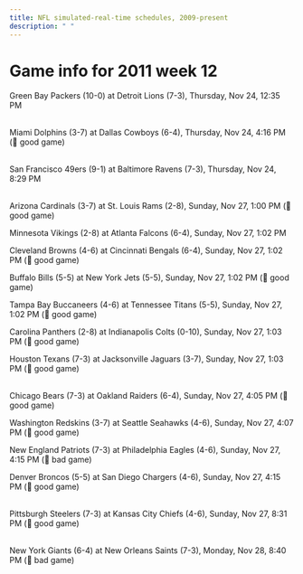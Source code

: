 ```yaml
---
title: NFL simulated-real-time schedules, 2009-present
description: " "
---
```


# Game info for 2011 week 12

Green Bay Packers (10-0) at Detroit Lions (7-3), Thursday, Nov 24, 12:35 PM

<br/>Miami Dolphins (3-7) at Dallas Cowboys (6-4), Thursday, Nov 24, 4:16 PM (:football: good game)

<br/>San Francisco 49ers (9-1) at Baltimore Ravens (7-3), Thursday, Nov 24, 8:29 PM

<br/>Arizona Cardinals (3-7) at St. Louis Rams (2-8), Sunday, Nov 27, 1:00 PM (:football: good game)

Minnesota Vikings (2-8) at Atlanta Falcons (6-4), Sunday, Nov 27, 1:02 PM

Cleveland Browns (4-6) at Cincinnati Bengals (6-4), Sunday, Nov 27, 1:02 PM (:football: good game)

Buffalo Bills (5-5) at New York Jets (5-5), Sunday, Nov 27, 1:02 PM (:football: good game)

Tampa Bay Buccaneers (4-6) at Tennessee Titans (5-5), Sunday, Nov 27, 1:02 PM (:football: good game)

Carolina Panthers (2-8) at Indianapolis Colts (0-10), Sunday, Nov 27, 1:03 PM (:football: good game)

Houston Texans (7-3) at Jacksonville Jaguars (3-7), Sunday, Nov 27, 1:03 PM (:football: good game)

<br/>Chicago Bears (7-3) at Oakland Raiders (6-4), Sunday, Nov 27, 4:05 PM (:football: good game)

Washington Redskins (3-7) at Seattle Seahawks (4-6), Sunday, Nov 27, 4:07 PM (:football: good game)

New England Patriots (7-3) at Philadelphia Eagles (4-6), Sunday, Nov 27, 4:15 PM (:red_circle: bad game)

Denver Broncos (5-5) at San Diego Chargers (4-6), Sunday, Nov 27, 4:15 PM (:football: good game)

<br/>Pittsburgh Steelers (7-3) at Kansas City Chiefs (4-6), Sunday, Nov 27, 8:31 PM (:football: good game)

<br/>New York Giants (6-4) at New Orleans Saints (7-3), Monday, Nov 28, 8:40 PM (:red_circle: bad game)

